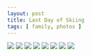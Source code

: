 ```yaml
---
layout: post
title: Last Day of Skiing
tags: [ family, photos ]
---
```


<script src="https://ajax.googleapis.com/ajax/libs/jquery/1.11.1/jquery.min.js" ></script>
<link href="https://cdnjs.cloudflare.com/ajax/libs/fotorama/4.6.4/fotorama.min.css" rel="stylesheet">
<script src="https://cdnjs.cloudflare.com/ajax/libs/fotorama/4.6.4/fotorama.min.js" ></script>

<div class="fotorama"  data-allowfullscreen="true" data-width="800" data-height="600">
    <!--https://photos.app.goo.gl/bQpmNDWg1ikN7sibA-->
    <img src="https://images.northbriton.net/AP1GczPup3BjVV28cOpmgIQddQ6rbYAksCVYJJC5f7idSSfOb4NjdLWtUAJqLiILZT8ScbnA7k9tIvPK-rd6eFPE3AuIFkpst1Op2h7JAaiYsgN2gHQPCKqK">
    <img src="https://images.northbriton.net/AP1GczNXM49YrDVd8g8d1CRLvl0SUG3MgI8TOSRxynIsId0SE5_Zv3vAMK7EmR2jQeFc9CkoJO6ptSyd4EX-3ydkS4EmS4kLgAwxfVmIKt3Qhluv8Spif2vm">
    <img src="https://images.northbriton.net/AP1GczPjWhWFH96Bdic2UXOA73oWSJ8BVU8grnFClCuXsRYnFtE-Ac8Va64ZrF9G21od3fyXlg4_kuso121uwsODH34lCyL7u9u5_ztZAO8NjKQ-VudL-CvH">
    <img src="https://images.northbriton.net/AP1GczOwSwQeebVLOINkWpGC7LwsO7WtzTIEc0PoBoWj7Fg4KbTJ6GtvlN00TTZfw_tVXPt_9I10USM3JMkQTRWTTB0caRvv1xqB0f4Lncl2gMPXmQ4MaA3N">
    <img src="https://images.northbriton.net/AP1GczNJd5rTXm7InGpP6VDGIlGbHZfmVcTQQ9aXhez8hjzedEApqJvaVPzI5bNT9XgHvTmCwBUpLclKCEolq8BLK7fNW0XbI3c33Owj2CIRECjiOT-bbWL0">
    <img src="https://images.northbriton.net/AP1GczN98N9EDPlm5TTMqw0EPvaUibTIUPhnX82vXpaCf3FLFfpoGmcq3k1uE1_w3NunXPm5c2Uo_5Nf7XAJBHEIHg0zSY6NnxtMl91IlULAkvcBZxTUDnxb">
    <img src="https://images.northbriton.net/AP1GczMmyVV8KEL5elUU6YYwAv_LUbp5NvewX7mFlq4Y4zx90Wki5-OZfOlVXm0wzj9pyS8dSJXIQtdQqdmjuU-oBCvSDD79a5jAW38XITBX76t0YGQjEpB0">
    <img src="https://images.northbriton.net/AP1GczOR8XQH5PMHwW6bsJHieQywwbuHBB32a7u2LK2oAieF9VDwFvazZ6zAIhtUQsp0lQ0G8GdAtmUJBaeuSm_wqmiXcBj15jXITxMsBtQs8BG9xSwTk47a">
</div>
